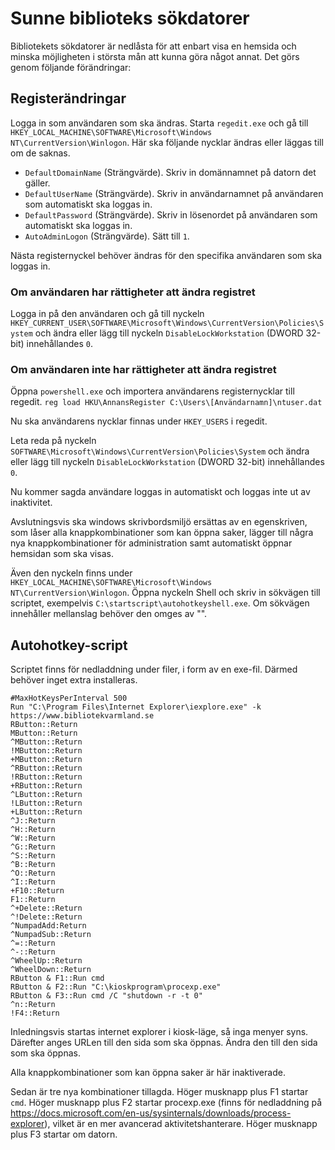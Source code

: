 # Sunne biblioteks sökdatorer

Bibliotekets sökdatorer är nedlåsta för att enbart visa en hemsida och minska möjligheten i största mån att kunna göra något annat. Det görs genom följande förändringar:

## Registerändringar

Logga in som användaren som ska ändras. Starta ```regedit.exe``` och gå till ```HKEY_LOCAL_MACHINE\SOFTWARE\Microsoft\Windows NT\CurrentVersion\Winlogon```. Här ska följande nycklar ändras eller läggas till om de saknas.

* ```DefaultDomainName``` (Strängvärde). Skriv in domännamnet på datorn det gäller.
* ```DefaultUserName``` (Strängvärde). Skriv in användarnamnet på användaren som automatiskt ska loggas in.
* ```DefaultPassword``` (Strängvärde). Skriv in lösenordet på användaren som automatiskt ska loggas in.
* ```AutoAdminLogon``` (Strängvärde). Sätt till ```1```.

Nästa registernyckel behöver ändras för den specifika användaren som ska loggas in. 

### Om användaren har rättigheter att ändra registret 
Logga in på den användaren och gå till nyckeln ```HKEY_CURRENT_USER\SOFTWARE\Microsoft\Windows\CurrentVersion\Policies\System``` och ändra eller lägg till nyckeln ```DisableLockWorkstation``` (DWORD 32-bit) innehållandes ```0```.

### Om användaren inte har rättigheter att ändra registret
Öppna ```powershell.exe``` och importera användarens registernycklar till regedit.
```reg load HKU\AnnansRegister C:\Users\[Användarnamn]\ntuser.dat```

Nu ska användarens nycklar finnas under ```HKEY_USERS``` i regedit.

Leta reda på nyckeln ```SOFTWARE\Microsoft\Windows\CurrentVersion\Policies\System``` och ändra eller lägg till nyckeln ```DisableLockWorkstation``` (DWORD 32-bit) innehållandes ```0```.

Nu kommer sagda användare loggas in automatiskt och loggas inte ut av inaktivitet.

Avslutningsvis ska windows skrivbordsmiljö ersättas av en egenskriven, som låser alla knappkombinationer som kan öppna saker, lägger till några nya knappkombinationer för administration samt automatiskt öppnar hemsidan som ska visas.

Även den nyckeln finns under ```HKEY_LOCAL_MACHINE\SOFTWARE\Microsoft\Windows NT\CurrentVersion\Winlogon```. Öppna nyckeln Shell och skriv in sökvägen till scriptet, exempelvis ```C:\startscript\autohotkeyshell.exe```. Om sökvägen innehåller mellanslag behöver den omges av "".

## Autohotkey-script

Scriptet finns för nedladdning under filer, i form av en exe-fil. Därmed behöver inget extra installeras.

```
#MaxHotKeysPerInterval 500
Run "C:\Program Files\Internet Explorer\iexplore.exe" -k https://www.bibliotekvarmland.se
RButton::Return
MButton::Return
^MButton::Return
!MButton::Return
+MButton::Return
^RButton::Return
!RButton::Return
+RButton::Return
^LButton::Return
!LButton::Return
+LButton::Return
^J::Return
^H::Return
^W::Return
^G::Return
^S::Return
^B::Return
^O::Return
^I::Return
+F10::Return
F1::Return
^+Delete::Return
^!Delete::Return
^NumpadAdd:Return
^NumpadSub::Return
^=::Return
^-::Return
^WheelUp::Return
^WheelDown::Return
RButton & F1::Run cmd
RButton & F2::Run "C:\kioskprogram\procexp.exe"
RButton & F3::Run cmd /C "shutdown -r -t 0"
^n::Return
!F4::Return
```

Inledningsvis startas internet explorer i kiosk-läge, så inga menyer syns. Därefter anges URLen till den sida som ska öppnas. Ändra den till den sida som ska öppnas.

Alla knappkombinationer som kan öppna saker är här inaktiverade.

Sedan är tre nya kombinationer tillagda. Höger musknapp plus F1 startar ```cmd```. Höger musknapp plus F2 startar procexp.exe (finns för nedladdning på https://docs.microsoft.com/en-us/sysinternals/downloads/process-explorer), vilket är en mer avancerad aktivitetshanterare. Höger musknapp plus F3 startar om datorn.
